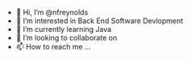 - 👋 Hi, I’m @nfreynolds
- 👀 I’m interested in Back End Software Devlopment
- 🌱 I’m currently learning Java
- 💞️ I’m looking to collaborate on 
- 📫 How to reach me ...

<!---
nfreynolds/nfreynolds is a ✨ special ✨ repository because its `README.md` (this file) appears on your GitHub profile.
You can click the Preview link to take a look at your changes.
--->
